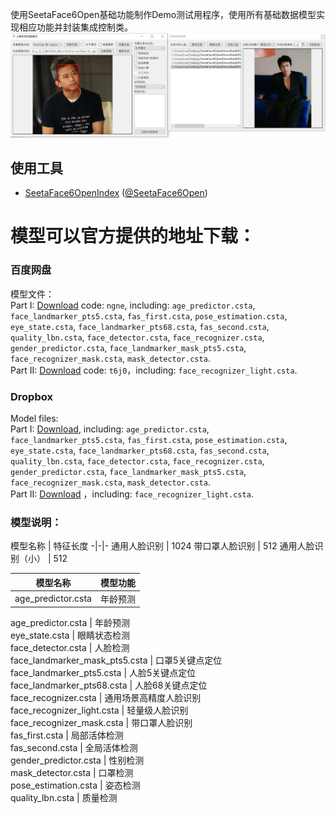 使用SeetaFace6Open基础功能制作Demo测试用程序，使用所有基础数据模型实现相应功能并封装集成控制类。  
![程序预览图](https://github.com/cipher1985/SeetaFace6OpenDemo/blob/main/preview.png?raw=true)  
  
## 使用工具
* [SeetaFace6OpenIndex](https://github.com/SeetaFace6Open/index) ([@SeetaFace6Open](https://github.com/SeetaFace6Open))

# 模型可以官方提供的地址下载：
### 百度网盘
模型文件：  
Part I: [Download](https://pan.baidu.com/s/1LlXe2-YsUxQMe-MLzhQ2Aw) code: `ngne`, including: `age_predictor.csta`, `face_landmarker_pts5.csta`, `fas_first.csta`, `pose_estimation.csta`, `eye_state.csta`, `face_landmarker_pts68.csta`, `fas_second.csta`, `quality_lbn.csta`, `face_detector.csta`, `face_recognizer.csta`, `gender_predictor.csta`, `face_landmarker_mask_pts5.csta`, `face_recognizer_mask.csta`, `mask_detector.csta`.   
Part II: [Download](https://pan.baidu.com/s/1xjciq-lkzEBOZsTfVYAT9g) code: `t6j0`，including: `face_recognizer_light.csta`.  

### Dropbox
Model files:  
Part I: [Download](https://www.dropbox.com/s/julk1f16riu0dyp/sf6.0_models.zip?dl=0), including: `age_predictor.csta`, `face_landmarker_pts5.csta`, `fas_first.csta`, `pose_estimation.csta`, `eye_state.csta`, `face_landmarker_pts68.csta`, `fas_second.csta`, `quality_lbn.csta`, `face_detector.csta`, `face_recognizer.csta`, `gender_predictor.csta`, `face_landmarker_mask_pts5.csta`, `face_recognizer_mask.csta`, `mask_detector.csta`.   
Part II: [Download](https://www.dropbox.com/s/d296i7efnz5evbx/face_recognizer_light.csta?dl=0) ，including: `face_recognizer_light.csta`.  

### 模型说明：
模型名称           | 特征长度
-|-|-
通用人脸识别       | 1024
带口罩人脸识别     | 512
通用人脸识别（小） | 512

| 模型名称 | 模型功能 |
| :-: | :-: |
| age_predictor.csta | 年龄预测 |

age_predictor.csta | 年龄预测  
eye_state.csta | 眼睛状态检测  
face_detector.csta | 人脸检测  
face_landmarker_mask_pts5.csta | 口罩5关键点定位  
face_landmarker_pts5.csta | 人脸5关键点定位  
face_landmarker_pts68.csta | 人脸68关键点定位  
face_recognizer.csta | 通用场景高精度人脸识别  
face_recognizer_light.csta | 轻量级人脸识别  
face_recognizer_mask.csta | 带口罩人脸识别  
fas_first.csta | 局部活体检测  
fas_second.csta | 全局活体检测  
gender_predictor.csta | 性别检测  
mask_detector.csta | 口罩检测  
pose_estimation.csta | 姿态检测  
quality_lbn.csta | 质量检测
